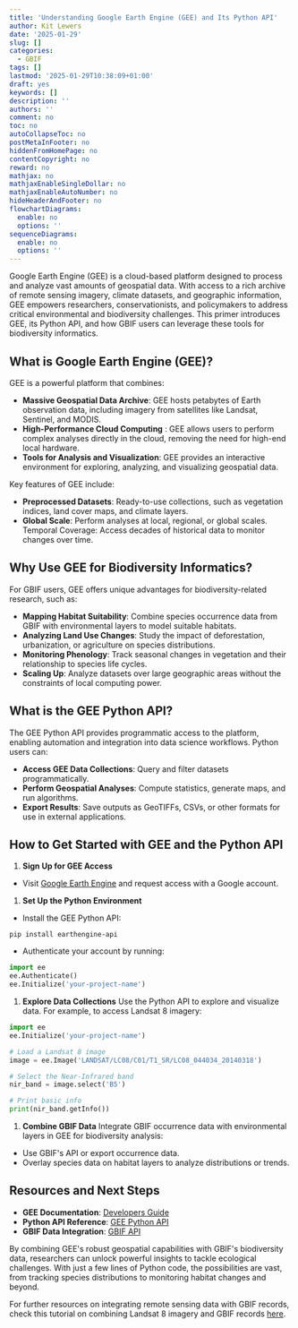 ```yaml
---
title: 'Understanding Google Earth Engine (GEE) and Its Python API'
author: Kit Lewers
date: '2025-01-29'
slug: []
categories: 
  - GBIF
tags: []
lastmod: '2025-01-29T10:38:09+01:00'
draft: yes
keywords: []
description: ''
authors: ''
comment: no
toc: no
autoCollapseToc: no
postMetaInFooter: no
hiddenFromHomePage: no
contentCopyright: no
reward: no
mathjax: no
mathjaxEnableSingleDollar: no
mathjaxEnableAutoNumber: no
hideHeaderAndFooter: no
flowchartDiagrams:
  enable: no
  options: ''
sequenceDiagrams:
  enable: no
  options: ''
---
```


Google Earth Engine (GEE) is a cloud-based platform designed to process and analyze vast amounts of geospatial data. With access to a rich archive of remote sensing imagery, climate datasets, and geographic information, GEE empowers researchers, conservationists, and policymakers to address critical environmental and biodiversity challenges. This primer introduces GEE, its Python API, and how GBIF users can leverage these tools for biodiversity informatics.

<!--more-->

## What is Google Earth Engine (GEE)?

GEE is a powerful platform that combines:

-   **Massive Geospatial Data Archive**: GEE hosts petabytes of Earth observation data, including imagery from satellites like Landsat, Sentinel, and MODIS.
-   **High-Performance Cloud Computing** : GEE allows users to perform complex analyses directly in the cloud, removing the need for high-end local hardware.
-   **Tools for Analysis and Visualization**: GEE provides an interactive environment for exploring, analyzing, and visualizing geospatial data.

Key features of GEE include:

-   **Preprocessed Datasets**: Ready-to-use collections, such as vegetation indices, land cover maps, and climate layers.
-   **Global Scale**: Perform analyses at local, regional, or global scales. Temporal Coverage: Access decades of historical data to monitor changes over time.

## Why Use GEE for Biodiversity Informatics?

For GBIF users, GEE offers unique advantages for biodiversity-related research, such as:

-   **Mapping Habitat Suitability**: Combine species occurrence data from GBIF with environmental layers to model suitable habitats.
-   **Analyzing Land Use Changes**: Study the impact of deforestation, urbanization, or agriculture on species distributions.
-   **Monitoring Phenology**: Track seasonal changes in vegetation and their relationship to species life cycles.
-   **Scaling Up**: Analyze datasets over large geographic areas without the constraints of local computing power.

## What is the GEE Python API?

The GEE Python API provides programmatic access to the platform, enabling automation and integration into data science workflows. Python users can:

-   **Access GEE Data Collections**: Query and filter datasets programmatically.
-   **Perform Geospatial Analyses**: Compute statistics, generate maps, and run algorithms.
-   **Export Results**: Save outputs as GeoTIFFs, CSVs, or other formats for use in external applications.

## How to Get Started with GEE and the Python API

1.  **Sign Up for GEE Access**

-   Visit [Google Earth Engine](https://earthengine.google.com/) and request access with a Google account.

1.  **Set Up the Python Environment**

-   Install the GEE Python API:

```         
pip install earthengine-api
```

-   Authenticate your account by running:

``` python
import ee
ee.Authenticate()
ee.Initialize('your-project-name')
```

1.  **Explore Data Collections** Use the Python API to explore and visualize data. For example, to access Landsat 8 imagery:

``` python
import ee
ee.Initialize('your-project-name')

# Load a Landsat 8 image
image = ee.Image('LANDSAT/LC08/C01/T1_SR/LC08_044034_20140318')

# Select the Near-Infrared band
nir_band = image.select('B5')

# Print basic info
print(nir_band.getInfo())
```

1.  **Combine GBIF Data** Integrate GBIF occurrence data with environmental layers in GEE for biodiversity analysis:

-   Use GBIF's API or export occurrence data.
-   Overlay species data on habitat layers to analyze distributions or trends.

## Resources and Next Steps

-   **GEE Documentation**: [Developers Guide](https://developers.google.com/earth-engine)
-   **Python API Reference**: [GEE Python API](https://developers.google.com/earth-engine/python)
-   **GBIF Data Integration**: [GBIF API](https://www.gbif.org/developer/summary)

By combining GEE's robust geospatial capabilities with GBIF's biodiversity data, researchers can unlock powerful insights to tackle ecological challenges. With just a few lines of Python code, the possibilities are vast, from tracking species distributions to monitoring habitat changes and beyond.

For further resources on integrating remote sensing data with GBIF records, check this tutorial on combining Landsat 8 imagery and GBIF records [here](https://data-blog.gbif.org/).
